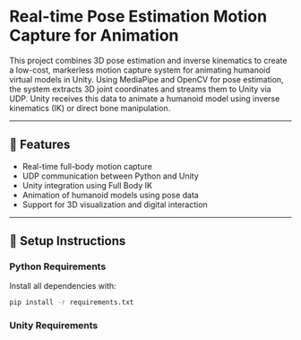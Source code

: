 # Real-time Pose Estimation Motion Capture for Animation

This project combines 3D pose estimation and inverse kinematics to create a low-cost, markerless motion capture system for animating humanoid virtual models in Unity. Using MediaPipe and OpenCV for pose estimation, the system extracts 3D joint coordinates and streams them to Unity via UDP. Unity receives this data to animate a humanoid model using inverse kinematics (IK) or direct bone manipulation.

---

## 🔧 Features

- Real-time full-body motion capture
- UDP communication between Python and Unity
- Unity integration using Full Body IK
- Animation of humanoid models using pose data
- Support for 3D visualization and digital interaction

---

## 🧪 Setup Instructions

### Python Requirements

Install all dependencies with:

```bash
pip install -r requirements.txt
```

### Unity Requirements
